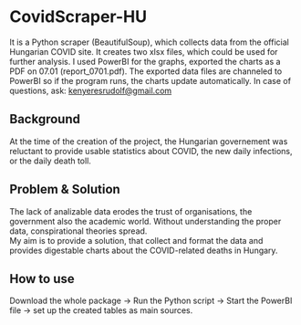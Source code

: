 # CovidScraper-HU


It is a Python scraper (BeautifulSoup), which collects data from the official Hungarian COVID site.  It creates two xlsx files, which could be used for further analysis. I used PowerBI for the graphs, exported the charts as a PDF on 07.01 (report_0701.pdf). The exported data files are channeled to PowerBI so if the program runs, the charts update automatically. In case of questions, ask: kenyeresrudolf@gmail.com

## Background

At the time of the creation of the project, the Hungarian governement was reluctant to provide usable statistics about COVID, the new daily infections, or the daily death toll. 

##  Problem & Solution 

The lack of analizable data erodes the trust of organisations, the government also the academic world. 
Without understanding the proper data, conspirational theories spread.  
My aim is to provide a solution, that collect and format the data and provides digestable charts about the COVID-related deaths in Hungary. 

##  How to use

Download the whole package -> 
Run the Python script -> 
Start the PowerBI file -> set up the created tables  as main sources. 
